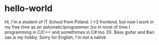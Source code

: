 # hello-world

Hi, I'm a student of IT School from Poland. I <3 frontend, but now I work in my free time as an automatic/programmer (so in most of time I programming in C/C++ and somethimes in C# too :D).
Bass guitar and Bari sax is my hobby.
Sorry for English, I'm not a native
